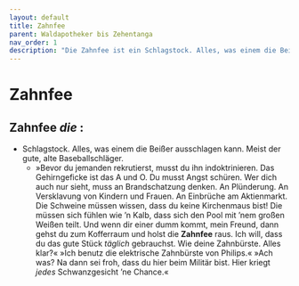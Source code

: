 ```yaml
---
layout: default
title: Zahnfee
parent: Waldapotheker bis Zehentanga
nav_order: 1
description: "Die Zahnfee ist ein Schlagstock. Alles, was einem die Beißer ausschlagen kann. Meist der gute, alte Baseballschläger."
---
```


# Zahnfee

## Zahnfee *die* : 

- Schlagstock. Alles, was einem die Beißer ausschlagen kann. Meist der gute, alte Baseballschläger.
  - »Bevor du jemanden rekrutierst, musst du ihn indoktrinieren. Das Gehirngeficke ist das A und O. Du musst Angst schüren. Wer dich auch nur sieht, muss an Brandschatzung denken. An Plünderung. An Versklavung von Kindern und Frauen. An Einbrüche am Aktienmarkt. Die Schweine müssen wissen, dass du keine Kirchenmaus bist! Die müssen sich fühlen wie ’n Kalb, dass sich den Pool mit ’nem großen Weißen teilt. Und wenn dir einer dumm kommt, mein Freund, dann gehst du zum Kofferraum und holst die **Zahnfee** raus. Ich will, dass du das gute Stück _täglich_ gebrauchst.  Wie deine Zahnbürste. Alles klar?« »Ich benutz die elektrische Zahnbürste von Philips.« »Ach was? Na dann sei froh, dass du hier beim Militär bist. Hier kriegt _jedes_ Schwanzgesicht ’ne Chance.«
